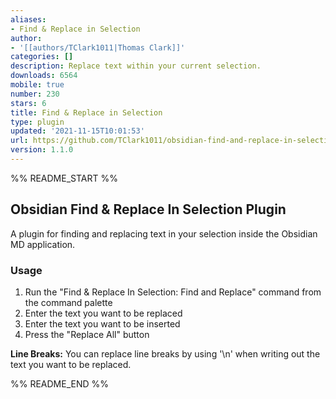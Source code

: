 ```yaml
---
aliases:
- Find & Replace in Selection
author:
- '[[authors/TClark1011|Thomas Clark]]'
categories: []
description: Replace text within your current selection.
downloads: 6564
mobile: true
number: 230
stars: 6
title: Find & Replace in Selection
type: plugin
updated: '2021-11-15T10:01:53'
url: https://github.com/TClark1011/obsidian-find-and-replace-in-selection
version: 1.1.0
---
```


%% README_START %%

## Obsidian Find & Replace In Selection Plugin
A plugin for finding and replacing text in your selection inside the Obsidian MD application.

### Usage
1. Run the "Find & Replace In Selection: Find and Replace" command from the command palette
1. Enter the text you want to be replaced
1. Enter the text you want to be inserted
1. Press the "Replace All" button

**Line Breaks:** You can replace line breaks by using '\n' when writing out the text you want to be replaced.

%% README_END %%